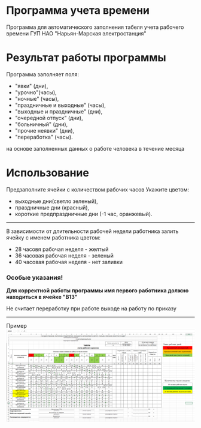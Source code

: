 # Программа учета времени

Программа для автоматического заполнения 
табеля учета рабочего времени 
ГУП НАО "Нарьян-Марская электростанция"

# Результат работы программы

Программа заполняет поля: 
* "явки" (дни), 
* "урочно"(часы), 
* "ночные" (часы), 
* "праздничные и выходные" (часы), 
* "выходные и праздничные" (дни), 
* "очередной отпуск" (дни), 
* "больничный" (дни), 
* "прочие неявки" (дни),  
* "переработка" (часы).

на основе заполненных данных о работе человека в течение месяца

# Использование

Предзаполните ячейки с количеством рабочих часов 
Укажите цветом:
* выходные дни(светло зеленый), 
* праздничные дни (красный), 
* короткие предпраздничные дни (-1 час, оранжевый).
____
В зависимости от длительности рабочей недели работника
залить ячейку с именем работника цветом:

* 28 часовя рабочая неделя - желтый 
* 36 часовая рабочая неделя - зеленый 
* 40 часовая рабочая неделя - нет заливки
### Особые указания!
   **Для корректной работы программы 
   имя первого работника должно находиться в ячейке "В13"**

Не считает переработку при работе выходе на работу по приказу
____
Пример
![Screenshot](photo.png)